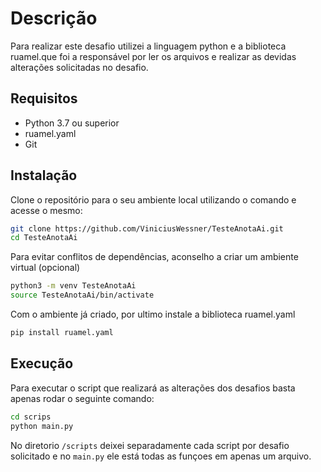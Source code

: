 # Descrição

Para realizar este desafio utilizei a linguagem python e a biblioteca ruamel.que foi a responsável por ler os arquivos e realizar as devidas alterações solicitadas no desafio.

## Requisitos 
- Python 3.7 ou superior
- ruamel.yaml
- Git

## Instalação

Clone o repositório para o seu ambiente local utilizando o comando e acesse o mesmo:
```bash
git clone https://github.com/ViniciusWessner/TesteAnotaAi.git
cd TesteAnotaAi
```
Para evitar conflitos de dependências, aconselho a criar um ambiente virtual (opcional)
```bash
python3 -m venv TesteAnotaAi
source TesteAnotaAi/bin/activate
```
Com o ambiente já criado, por ultimo instale a biblioteca ruamel.yaml

```bash
pip install ruamel.yaml
```

## Execução

Para executar o script que realizará as alterações dos desafios basta apenas rodar o seguinte comando:

```bash
cd scrips
python main.py
```

No diretorio `/scripts` deixei separadamente cada script por desafio solicitado e no `main.py` ele está todas as funçoes em apenas um arquivo.